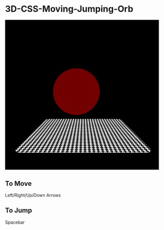 # 3D-CSS-Moving-Jumping-Orb
![Bouncing Org](cssbouncingorb.gif)

## To Move
Left/Right/Up/Down Arrows

## To Jump
Spacebar


